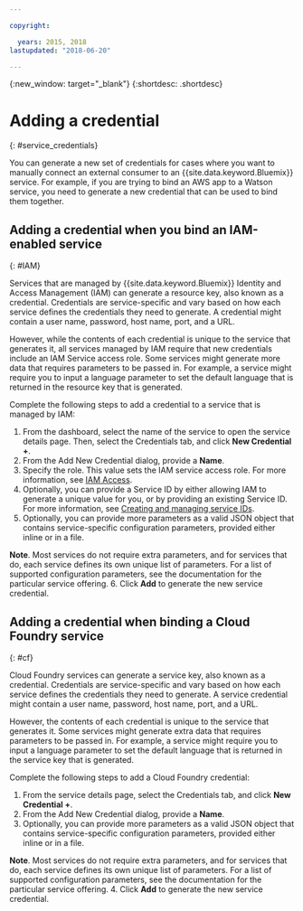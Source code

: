 ```yaml
---

copyright:

  years: 2015, 2018
lastupdated: "2018-06-20"

---
```


{:new_window: target="_blank"}
{:shortdesc: .shortdesc}


# Adding a credential
{: #service_credentials}

You can generate a new set of credentials for cases where you want to manually connect an external consumer to an {{site.data.keyword.Bluemix}} service. For example, if you are trying to bind an AWS app to a Watson service, you need to generate a new credential that can be used to bind them together.

## Adding a credential when you bind an IAM-enabled service
{: #IAM}

Services that are managed by {{site.data.keyword.Bluemix}} Identity and Access Management (IAM) can generate a resource key, also known as a credential. Credentials are service-specific and vary based on how each service defines the credentials they need to generate. A credential might contain a user name, password, host name, port, and a URL.

However, while the contents of each credential is unique to the service that generates it, all services managed by IAM require that new credentials include an IAM Service access role. Some services might generate more data that requires parameters to be passed in. For example, a service might require you to input a language parameter to set the default language that is returned in the resource key that is generated.

Complete the following steps to add a credential to a service that is managed by IAM:

1. From the dashboard, select the name of the service to open the service details page. Then, select the Credentials tab, and click **New Credential +**.
2. From the Add New Credential dialog, provide a **Name**.
3. Specify the role. This value sets the IAM service access role. For more information, see [IAM Access](/docs/iam/users_roles.html#userroles).
4. Optionally, you can provide a Service ID by either allowing IAM to generate a unique value for you, or by providing an existing Service ID. For more information, see [Creating and managing service IDs](https://console.stage1.bluemix.net/docs/iam/serviceid.html#serviceids).
5. Optionally, you can provide more parameters as a valid JSON object that contains service-specific configuration parameters, provided either inline or in a file.

  **Note**. Most services do not require extra parameters, and for services that do, each service defines its own unique list of parameters. For a list of supported configuration parameters, see the documentation for the particular service offering.
6. Click **Add** to generate the new service credential.

## Adding a credential when binding a Cloud Foundry service
{: #cf}

Cloud Foundry services can generate a service key, also known as a credential. Credentials are service-specific and vary based on how each service defines the credentials they need to generate. A service credential might contain a user name, password, host name, port, and a URL.

However, the contents of each credential is unique to the service that generates it. Some services might generate extra data that requires parameters to be passed in. For example, a service might require you to input a language parameter to set the default language that is returned in the service key that is generated.

Complete the following steps to add a Cloud Foundry credential:

1. From the service details page, select the Credentials tab, and click **New Credential +**.
2. From the Add New Credential dialog, provide a **Name**.
3. Optionally, you can provide more parameters as a valid JSON object that contains service-specific configuration parameters, provided either inline or in a file.

  **Note**. Most services do not require extra parameters, and for services that do, each service defines its own unique list of parameters. For a list of supported configuration parameters, see the documentation for the particular service offering.
4. Click **Add** to generate the new service credential.

